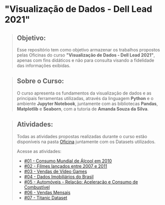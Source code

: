 # "Visualização de Dados - Dell Lead 2021"

>## Objetivo:
> Esse repositório tem como objetivo armazenar os trabalhos propostos pelas Oficinas do curso **"Visualização de Dados - Dell Lead 2021"**, apenas com fins didáticos e não para consulta visando a fidelidade das informações exibidas.

>## Sobre o Curso:
> O curso apresenta os fundamentos da visualização de dados e as principais ferramentas utilizadas, através da linguagem **Python** e o ambiente **Jupyter Notebook**, juntamente com as bibliotecas **Pandas**, **Matplotlib** e **Seaborn**, com a tutoria de **Amanda Souza da Silva**.

>## Atividades:
>Todas as atividades propostas realizadas durante o curso estão disponíveis na pasta [Oficina](https://github.com/vinicius-hso/data-visualization-dell-course-2021/tree/main/Oficina) juntamente com os Datasets utilizados. 
>
> Acesse as atividades:
>
> - [#01 - Consumo Mundial de Álcool em 2010](https://github.com/vinicius-hso/data-visualization-dell-course-2021/blob/main/Oficina/Oficina%20-%20Aula%201.1.ipynb)
> - [#02 - Filmes lançados entre 2007 e 2011](https://github.com/vinicius-hso/data-visualization-dell-course-2021/blob/main/Oficina/Oficina%20-%20Aula%202.1.ipynb)
> - [#03 - Vendas de Vídeo Games](https://github.com/vinicius-hso/data-visualization-dell-course-2021/blob/main/Oficina/Oficina%20-%20Aula%202.2.ipynb)
> - [#04 - Dados Imobiliários do Brasil](https://github.com/vinicius-hso/data-visualization-dell-course-2021/blob/main/Oficina/Oficina%20-%20Aula%203.1.ipynb)
> - [#05 - Automóveis - Relação: Aceleração e Consumo de Combustível](https://github.com/vinicius-hso/data-visualization-dell-course-2021/blob/main/Oficina/Oficina%20-%20Aula%203.2.ipynb)
> - [#06 - Vendas Mensais](https://github.com/vinicius-hso/data-visualization-dell-course-2021/blob/main/Oficina/Oficina%20-%20Aula%203.3.ipynb)
> - [#07 - Titanic Dataset](https://github.com/vinicius-hso/data-visualization-dell-course-2021/blob/main/Oficina/Oficina%20-%20Aula%204.1.ipynb)
